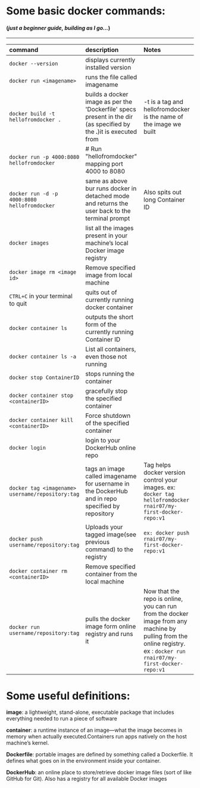 # Some basic docker commands:
#### (_just a beginner guide, building as I go..._)
--------------------------------------------------------------------------------

**command**|**description**|**Notes**
:----------|:----------|:----------
`docker --version`|displays currently installed version
`docker run <imagename>`| runs the file called imagename
`docker build -t hellofromdocker .`| builds a docker image as per the 'Dockerfile' specs present in the dir (as specified by the **.**)it is executed from|-t is a tag and hellofromdocker is the name of the image we built 
`docker run -p 4000:8080 hellofromdocker`|  # Run "hellofromdocker" mapping port 4000 to 8080
`docker run -d -p 4000:8080 hellofromdocker`| same as above bur runs docker in detached mode and returns the user back to the terminal prompt|Also spits out long Container ID
`docker images`| list all the images present in your machine’s local Docker image registry|
`docker image rm <image id>`|Remove specified image from local machine
`CTRL+C` in your terminal to quit|quits out of currently running docker container
`docker container ls`| outputs the short form of the currently running Container ID
`docker container ls -a`| List all containers, even those not running
`docker stop ContainerID`| stops running the container
`docker container stop <containerID>`|gracefully stop the specified container
`docker container kill <containerID>`|Force shutdown of the specified container
`docker login`| login to your DockerHub online repo
`docker tag <imagename> username/repository:tag`| tags an image called imagename for username in the DockerHub and in repo specified by repository|Tag helps docker version control your images. ex: `docker tag hellofromdocker rnair07/my-first-docker-repo:v1` 
`docker push username/repository:tag`|Uploads your tagged image(see previous command) to the registry| `ex: docker push rnair07/my-first-docker-repo:v1`
`docker container rm <containerID>`| Remove specified container from the local machine 
`docker run username/repository:tag`| pulls the docker image form online registry and runs it| Now that the repo is online, you can run from the docker image from any machine by pulling from the online registry. ex : `docker run rnair07/my-first-docker-repo:v1`






# Some useful definitions:

**image**:  a lightweight, stand-alone, executable package that includes everything needed to run a piece of software

**container**: a runtime instance of an image—what the image becomes in memory when actually executed.Containers run apps natively on the host machine’s kernel.

**Dockerfile**:  portable images are defined by something called a Dockerfile. It defines what goes on in the environment inside your container.

**DockerHub**: an online place to store/retrieve docker image files (sort of like GitHub for Git). Also has a registry for all available Docker images







